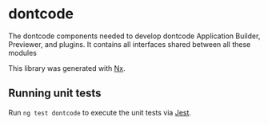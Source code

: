 # dontcode

The dontcode components needed to develop dontcode Application Builder, Previewer, and plugins.
It contains all interfaces shared between all these modules

This library was generated with [Nx](https://nx.dev).

## Running unit tests

Run `ng test dontcode` to execute the unit tests via [Jest](https://jestjs.io).
